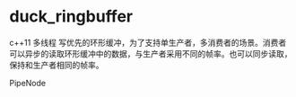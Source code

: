 # duck_ringbuffer
c++11 多线程 写优先的环形缓冲，为了支持单生产者，多消费者的场景。消费者可以异步的读取环形缓冲中的数据，与生产者采用不同的帧率。也可以同步读取，保持和生产者相同的帧率。



PipeNode
    

